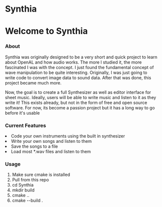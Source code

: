 # Synthia
<h1>Welcome to Synthia</h1>
<h3>About</h3>
<p>Synthia was originally designed to be a very short and quick project to learn about OpenAL and 
how audio works. The more I studied it, the more fascinated I was with the concept. I just found the
fundamental concept of wave manipulation to be quite interesting. Originally, I was just going to write code
to convert image data to sound data. After that was done, this project became much more.</p>
<p>Now, the goal is to create a full Synthesizer as well as editor interface for sheet music. Ideally,
users will be able to write music and listen to it as they write it! This exists already, but not in the form of 
free and open source software. For now, its become a passion project but it has a long way to go before it's usable</p>
<h3>Current Features</h3>
<ui>
<li>Code your own instruments using the built in synthesizer</li>
<li>Write your own songs and listen to them</li>
<li>Save the songs to a file</li>
<li>Load most *.wav files and listen to them</li>
</ui>
<h3>Usage</h3>
<ol>
<li>Make sure cmake is installed</li>
<li>Pull from this repo</li>
<li>cd Synthia</li>
<li>mkdir build</li>
<li>cmake ..</li>
<li>cmake --build .</li>
</ol>
<Wiki>
